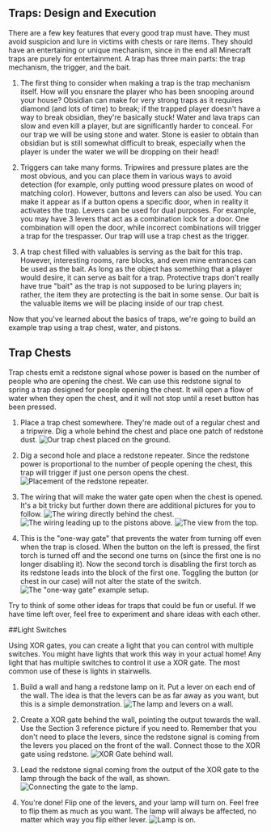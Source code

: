## Traps: Design and Execution

There are a few key features that every good trap must have. They must avoid suspicion and lure in victims with chests or rare items. They should have an entertaining or unique mechanism, since in the end all Minecraft traps are purely for entertainment. A trap has three main parts: the trap mechanism, the trigger, and the bait.

1. The first thing to consider when making a trap is the trap mechanism itself. How will you ensnare the player who has been snooping around your house? Obsidian can make for very strong traps as it requires diamond (and lots of time) to break; if the trapped player doesn't have a way to break obsidian, they're basically stuck! Water and lava traps can slow and even kill a player, but are significantly harder to conceal. For our trap we will be using stone and water. Stone is easier to obtain than obsidian but is still somewhat difficult to break, especially when the player is under the water we will be dropping on their head!

1. Triggers can take many forms. Tripwires and pressure plates are the most obvious, and you can place them in various ways to avoid detection (for example, only putting wood pressure plates on wood of matching color). However, buttons and levers can also be used. You can make it appear as if a button opens a specific door, when in reality it activates the trap. Levers can be used for dual purposes. For example, you may have 3 levers that act as a combination lock for a door. One combination will open the door, while incorrect combinations will trigger a trap for the trespasser. Our trap will use a trap chest as the trigger.

1. A trap chest filled with valuables is serving as the bait for this trap. However, interesting rooms, rare blocks, and even mine entrances can be used as the bait. As long as the object has something that a player would desire, it can serve as bait for a trap. Protective traps don't really have true "bait" as the trap is not supposed to be luring players in; rather, the item they are protecting is the bait in some sense. Our bait is the valuable items we will be placing inside of our trap chest.

Now that you've learned about the basics of traps, we're going to build an example trap using a trap chest, water, and pistons.

## Trap Chests

Trap chests emit a redstone signal whose power is based on the number of people who are opening the chest. We can use this redstone signal to spring a trap designed for people opening the chest. It will open a flow of water when they open the chest, and it will not stop until a reset button has been pressed.

1. Place a trap chest somewhere. They're made out of a regular chest and a tripwire. Dig a whole behind the chest and place one patch of redstone dust.
![Our trap chest placed on the ground.](images/appendices/appendix_4/trap_chest_placement.png)

1. Dig a second hole and place a redstone repeater. Since the redstone power is proportional to the number of people opening the chest, this trap will trigger if just one person opens the chest.
![Placement of the redstone repeater.](images/appendices/appendix_4/trap_chest_repeater.png)

1. The wiring that will make the water gate open when the chest is opened. It's a bit tricky but further down there are additional pictures for you to follow.
![The wiring directly behind the chest.](images/appendices/appendix_4/trap_chest_wiring.png)
![The wiring leading up to the pistons above. ](images/appendices/appendix_4/trap_chest_wiring2.png)
![The view from the top.](images/appendices/appendix_4/trap_chest_wiring3.png)

1. This is the "one-way gate" that prevents the water from turning off even when the trap is closed. When the button on the left is pressed, the first torch is turned off and the second one turns on (since the first one is no longer disabling it). Now the second torch is disabling the first torch as its redstone leads into the block of the first one. Toggling the button (or chest in our case) will not alter the state of the switch.
![The "one-way gate" example setup.](images/appendices/appendix_4/trap_chest_flipflopexample.png)

Try to think of some other ideas for traps that could be fun or useful. If we have time left over, feel free to experiment and share ideas with each other.

##Light Switches

Using XOR gates, you can create a light that you can control with multiple switches. You might have lights that work this way in your actual home! Any light that has multiple switches to control it use a XOR gate. The most common use of these is lights in stairwells.

1. Build a wall and hang a redstone lamp on it. Put a lever on each end of the wall. The idea is that the levers can be as far away as you want, but this is a simple demonstration.
![The lamp and levers on a wall.](images/section_4/xor_light_1.png)

2. Create a XOR gate behind the wall, pointing the output towards the wall. Use the Section 3 reference picture if you need to. Remember that you don't need to place the levers, since the redstone signal is coming from the levers you placed on the front of the wall. Connect those to the XOR gate using redstone.
![XOR Gate behind wall.](images/section_4/xor_light_2.png)

3. Lead the redstone signal coming from the output of the XOR gate to the lamp through the back of the wall, as shown.
![Connecting the gate to the lamp.](images/section_4/xor_light_3.png)

4. You're done! Flip one of the levers, and your lamp will turn on. Feel free to flip them as much as you want. The lamp will always be affected, no matter which way you flip either lever.
![Lamp is on.](images/section_4/xor_light_4.png)
